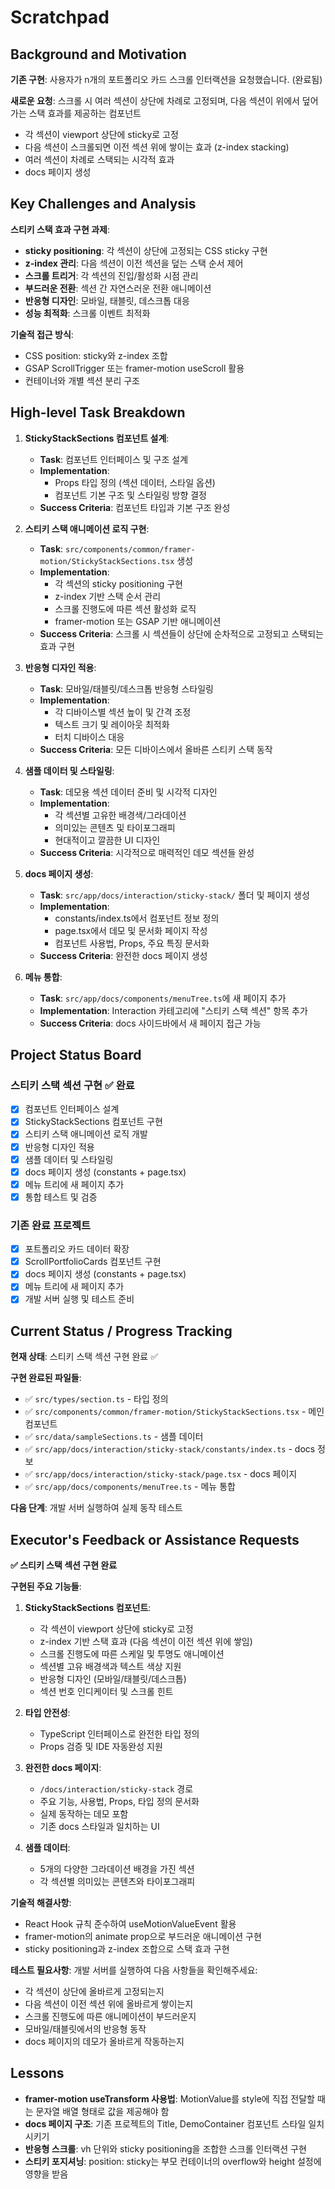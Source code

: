 # Scratchpad

## Background and Motivation

**기존 구현**: 사용자가 n개의 포트폴리오 카드 스크롤 인터랙션을 요청했습니다. (완료됨)

**새로운 요청**: 스크롤 시 여러 섹션이 상단에 차례로 고정되며, 다음 섹션이 위에서 덮어가는 스택 효과를 제공하는 컴포넌트

- 각 섹션이 viewport 상단에 sticky로 고정
- 다음 섹션이 스크롤되면 이전 섹션 위에 쌓이는 효과 (z-index stacking)
- 여러 섹션이 차례로 스택되는 시각적 효과
- docs 페이지 생성

## Key Challenges and Analysis

**스티키 스택 효과 구현 과제**:

- **sticky positioning**: 각 섹션이 상단에 고정되는 CSS sticky 구현
- **z-index 관리**: 다음 섹션이 이전 섹션을 덮는 스택 순서 제어
- **스크롤 트리거**: 각 섹션의 진입/활성화 시점 관리
- **부드러운 전환**: 섹션 간 자연스러운 전환 애니메이션
- **반응형 디자인**: 모바일, 태블릿, 데스크톱 대응
- **성능 최적화**: 스크롤 이벤트 최적화

**기술적 접근 방식**:

- CSS position: sticky와 z-index 조합
- GSAP ScrollTrigger 또는 framer-motion useScroll 활용
- 컨테이너와 개별 섹션 분리 구조

## High-level Task Breakdown

1. **StickyStackSections 컴포넌트 설계**:

   - **Task**: 컴포넌트 인터페이스 및 구조 설계
   - **Implementation**:
     - Props 타입 정의 (섹션 데이터, 스타일 옵션)
     - 컴포넌트 기본 구조 및 스타일링 방향 결정
   - **Success Criteria**: 컴포넌트 타입과 기본 구조 완성

2. **스티키 스택 애니메이션 로직 구현**:

   - **Task**: `src/components/common/framer-motion/StickyStackSections.tsx` 생성
   - **Implementation**:
     - 각 섹션의 sticky positioning 구현
     - z-index 기반 스택 순서 관리
     - 스크롤 진행도에 따른 섹션 활성화 로직
     - framer-motion 또는 GSAP 기반 애니메이션
   - **Success Criteria**: 스크롤 시 섹션들이 상단에 순차적으로 고정되고 스택되는 효과 구현

3. **반응형 디자인 적용**:

   - **Task**: 모바일/태블릿/데스크톱 반응형 스타일링
   - **Implementation**:
     - 각 디바이스별 섹션 높이 및 간격 조정
     - 텍스트 크기 및 레이아웃 최적화
     - 터치 디바이스 대응
   - **Success Criteria**: 모든 디바이스에서 올바른 스티키 스택 동작

4. **샘플 데이터 및 스타일링**:

   - **Task**: 데모용 섹션 데이터 준비 및 시각적 디자인
   - **Implementation**:
     - 각 섹션별 고유한 배경색/그라데이션
     - 의미있는 콘텐츠 및 타이포그래피
     - 현대적이고 깔끔한 UI 디자인
   - **Success Criteria**: 시각적으로 매력적인 데모 섹션들 완성

5. **docs 페이지 생성**:

   - **Task**: `src/app/docs/interaction/sticky-stack/` 폴더 및 페이지 생성
   - **Implementation**:
     - constants/index.ts에서 컴포넌트 정보 정의
     - page.tsx에서 데모 및 문서화 페이지 작성
     - 컴포넌트 사용법, Props, 주요 특징 문서화
   - **Success Criteria**: 완전한 docs 페이지 생성

6. **메뉴 통합**:
   - **Task**: `src/app/docs/components/menuTree.ts`에 새 페이지 추가
   - **Implementation**: Interaction 카테고리에 "스티키 스택 섹션" 항목 추가
   - **Success Criteria**: docs 사이드바에서 새 페이지 접근 가능

## Project Status Board

### 스티키 스택 섹션 구현 ✅ 완료

- [x] 컴포넌트 인터페이스 설계
- [x] StickyStackSections 컴포넌트 구현
- [x] 스티키 스택 애니메이션 로직 개발
- [x] 반응형 디자인 적용
- [x] 샘플 데이터 및 스타일링
- [x] docs 페이지 생성 (constants + page.tsx)
- [x] 메뉴 트리에 새 페이지 추가
- [x] 통합 테스트 및 검증

### 기존 완료 프로젝트

- [x] 포트폴리오 카드 데이터 확장
- [x] ScrollPortfolioCards 컴포넌트 구현
- [x] docs 페이지 생성 (constants + page.tsx)
- [x] 메뉴 트리에 새 페이지 추가
- [x] 개발 서버 실행 및 테스트 준비

## Current Status / Progress Tracking

**현재 상태**: 스티키 스택 섹션 구현 완료 ✅

**구현 완료된 파일들**:

- ✅ `src/types/section.ts` - 타입 정의
- ✅ `src/components/common/framer-motion/StickyStackSections.tsx` - 메인 컴포넌트
- ✅ `src/data/sampleSections.ts` - 샘플 데이터
- ✅ `src/app/docs/interaction/sticky-stack/constants/index.ts` - docs 정보
- ✅ `src/app/docs/interaction/sticky-stack/page.tsx` - docs 페이지
- ✅ `src/app/docs/components/menuTree.ts` - 메뉴 통합

**다음 단계**: 개발 서버 실행하여 실제 동작 테스트

## Executor's Feedback or Assistance Requests

**✅ 스티키 스택 섹션 구현 완료**

**구현된 주요 기능들**:

1. **StickyStackSections 컴포넌트**:

   - 각 섹션이 viewport 상단에 sticky로 고정
   - z-index 기반 스택 효과 (다음 섹션이 이전 섹션 위에 쌓임)
   - 스크롤 진행도에 따른 스케일 및 투명도 애니메이션
   - 섹션별 고유 배경색과 텍스트 색상 지원
   - 반응형 디자인 (모바일/태블릿/데스크톱)
   - 섹션 번호 인디케이터 및 스크롤 힌트

2. **타입 안전성**:

   - TypeScript 인터페이스로 완전한 타입 정의
   - Props 검증 및 IDE 자동완성 지원

3. **완전한 docs 페이지**:

   - `/docs/interaction/sticky-stack` 경로
   - 주요 기능, 사용법, Props, 타입 정의 문서화
   - 실제 동작하는 데모 포함
   - 기존 docs 스타일과 일치하는 UI

4. **샘플 데이터**:
   - 5개의 다양한 그라데이션 배경을 가진 섹션
   - 각 섹션별 의미있는 콘텐츠와 타이포그래피

**기술적 해결사항**:

- React Hook 규칙 준수하여 useMotionValueEvent 활용
- framer-motion의 animate prop으로 부드러운 애니메이션 구현
- sticky positioning과 z-index 조합으로 스택 효과 구현

**테스트 필요사항**:
개발 서버를 실행하여 다음 사항들을 확인해주세요:

- 각 섹션이 상단에 올바르게 고정되는지
- 다음 섹션이 이전 섹션 위에 올바르게 쌓이는지
- 스크롤 진행도에 따른 애니메이션이 부드러운지
- 모바일/태블릿에서의 반응형 동작
- docs 페이지의 데모가 올바르게 작동하는지

## Lessons

- **framer-motion useTransform 사용법**: MotionValue를 style에 직접 전달할 때는 문자열 배열 형태로 값을 제공해야 함
- **docs 페이지 구조**: 기존 프로젝트의 Title, DemoContainer 컴포넌트 스타일 일치시키기
- **반응형 스크롤**: vh 단위와 sticky positioning을 조합한 스크롤 인터랙션 구현
- **스티키 포지셔닝**: position: sticky는 부모 컨테이너의 overflow와 height 설정에 영향을 받음

